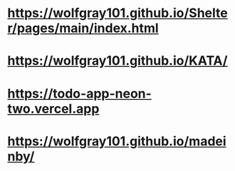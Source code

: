 # https://wolfgray101.github.io/Shelter/pages/main/index.html
# https://wolfgray101.github.io/KATA/
# https://todo-app-neon-two.vercel.app
# https://wolfgray101.github.io/madeinby/
